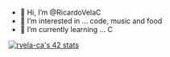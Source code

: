 - 👋 Hi, I’m @RicardoVelaC
- 👀 I’m interested in ... code, music and food
- 🌱 I’m currently learning ... C

[![rvela-ca's 42 stats](https://badge.mediaplus.ma/black/rvela-ca?1337Badge=off&UM6P=off)](https://github.com/oakoudad/badge42)


<!---
RicardoVelaC/RicardoVelaC is a ✨ special ✨ repository because its `README.md` (this file) appears on your GitHub profile.
You can click the Preview link to take a look at your changes.
--->
